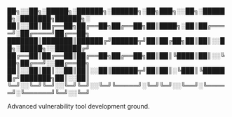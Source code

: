 
██╗░░██╗░█████╗░██████╗░██████╗░██╗███╗░░██╗░██████╗░███████╗██████╗░
██║░░██║██╔══██╗██╔══██╗██╔══██╗██║████╗░██║██╔════╝░██╔════╝██╔══██╗
███████║███████║██████╔╝██████╦╝██║██╔██╗██║██║░░██╗░█████╗░░██████╔╝
██╔══██║██╔══██║██╔══██╗██╔══██╗██║██║╚████║██║░░╚██╗██╔══╝░░██╔══██╗
██║░░██║██║░░██║██║░░██║██████╦╝██║██║░╚███║╚██████╔╝███████╗██║░░██║
╚═╝░░╚═╝╚═╝░░╚═╝╚═╝░░╚═╝╚═════╝░╚═╝╚═╝░░╚══╝░╚═════╝░╚══════╝╚═╝░░╚═╝


Advanced vulnerability tool development ground.
